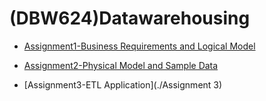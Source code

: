# (DBW624)Datawarehousing

- [Assignment1-Business Requirements and Logical Model](./Assignment%201)

- [Assignment2-Physical Model and Sample Data](./Assignment%202)

- [Assignment3-ETL Application](./Assignment 3)
